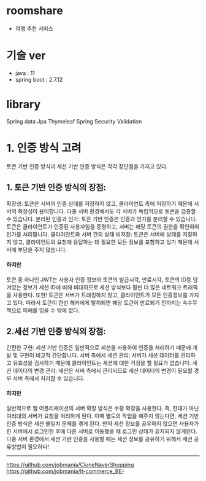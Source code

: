 # roomshare
- 여행 추천 서비스 

# 기술 ver
- java : 11
- spring boot : 2.7.12


# library 
Spring data Jpa
Thymeleaf
Spring Security
Validation


# 1.  인증 방식 고려 
토큰 기반 인증 방식과 세션 기반 인증 방식은 각각 장단점을 가지고 있다.

## 1. 토큰 기반 인증 방식의 장점:

확장성: 토큰은 서버의 인증 상태를 저장하지 않고, 클라이언트 측에 저장하기 때문에 서버의 확장성이 용이합니다. 다중 서버 환경에서도 각 서버가 독립적으로 토큰을 검증할 수 있습니다.
분리된 인증과 인가: 토큰 기반 인증은 인증과 인가를 분리할 수 있습니다. 토큰은 클라이언트가 인증된 사용자임을 증명하고, 서버는 해당 토큰의 권한을 확인하여 인가를 처리합니다.
클라이언트와 서버 간의 상태 비저장: 토큰은 서버에 상태를 저장하지 않고, 클라이언트의 요청에 응답하는 데 필요한 모든 정보를 포함하고 있기 때문에 서버에 부담을 주지 않습니다.

#### 하지만
토큰 중 하나인 JWT는 사용자 인증 정보와 토큰의 발급시각, 만료시각, 토큰의 ID등 담겨있는 정보가 
세션 ID에 비해 비대하므로 세션 방식보다 훨씬 더 많은 네트워크 트래픽을 사용한다.
또한!
토큰은 서버가 트래킹하지 않고, 클라이언트가 모든 인증정보를 가지고 있다. 
따라서 토큰이 한번 해커에게 탈취되면 해당 토큰이 만료되기 전까지는 속수무책으로 피해를 입을 수 밖에 없다.


## 2.세션 기반 인증 방식의 장점:

간편한 구현: 세션 기반 인증은 일반적으로 세션을 사용하여 인증을 처리하기 때문에 개발 및 구현이 비교적 간단합니다.
서버 측에서 세션 관리: 서버가 세션 데이터를 관리하고 유효성을 검사하기 때문에 클라이언트는 세션에 대한 걱정을 할 필요가 없습니다.
세션 데이터의 변경 관리: 세션은 서버 측에서 관리되므로 세션 데이터의 변경이 필요할 경우 서버 측에서 처리할 수 있습니다.

#### 하지만

일반적으로 웹 어플리케이션의 서버 확장 방식은 수평 확장을 사용한다. 
즉, 한대가 아닌 여러대의 서버가 요청을 처리하게 된다. 이때 별도의 작업을 해주지 않는다면, 세션 기반 인증 방식은 세션 불일치 문제를 겪게 된다.
만약 세션 정보를 공유하지 않으면 사용자가 한 서버에서 로그인한 후에 다른 서버로 이동했을 때 로그인 상태가 유지되지 않게된다.
다중 서버 환경에서 세션 기반 인증을 사용할 때는 세션 정보를 공유하기 위해서 세션 공유방법이 필요하다!




---------------------

https://github.com/jobmania/CloneNaverShopping
https://github.com/jobmania/It-commerce_BE-